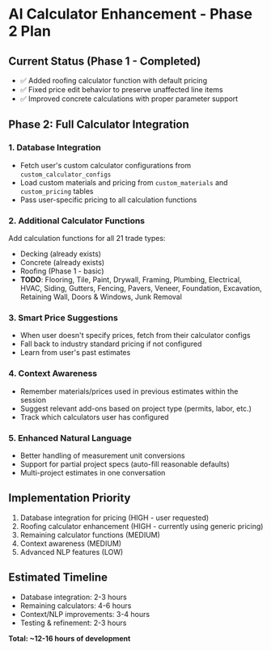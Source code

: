 # AI Calculator Enhancement - Phase 2 Plan

## Current Status (Phase 1 - Completed)
- ✅ Added roofing calculator function with default pricing
- ✅ Fixed price edit behavior to preserve unaffected line items
- ✅ Improved concrete calculations with proper parameter support

## Phase 2: Full Calculator Integration

### 1. Database Integration
- Fetch user's custom calculator configurations from `custom_calculator_configs`
- Load custom materials and pricing from `custom_materials` and `custom_pricing` tables
- Pass user-specific pricing to all calculation functions

### 2. Additional Calculator Functions
Add calculation functions for all 21 trade types:
- Decking (already exists)
- Concrete (already exists)
- Roofing (Phase 1 - basic)
- **TODO**: Flooring, Tile, Paint, Drywall, Framing, Plumbing, Electrical, HVAC, Siding, Gutters, Fencing, Pavers, Veneer, Foundation, Excavation, Retaining Wall, Doors & Windows, Junk Removal

### 3. Smart Price Suggestions
- When user doesn't specify prices, fetch from their calculator configs
- Fall back to industry standard pricing if not configured
- Learn from user's past estimates

### 4. Context Awareness
- Remember materials/prices used in previous estimates within the session
- Suggest relevant add-ons based on project type (permits, labor, etc.)
- Track which calculators user has configured

### 5. Enhanced Natural Language
- Better handling of measurement unit conversions
- Support for partial project specs (auto-fill reasonable defaults)
- Multi-project estimates in one conversation

## Implementation Priority
1. Database integration for pricing (HIGH - user requested)
2. Roofing calculator enhancement (HIGH - currently using generic pricing)
3. Remaining calculator functions (MEDIUM)
4. Context awareness (MEDIUM)
5. Advanced NLP features (LOW)

## Estimated Timeline
- Database integration: 2-3 hours
- Remaining calculators: 4-6 hours
- Context/NLP improvements: 3-4 hours
- Testing & refinement: 2-3 hours

**Total: ~12-16 hours of development**
